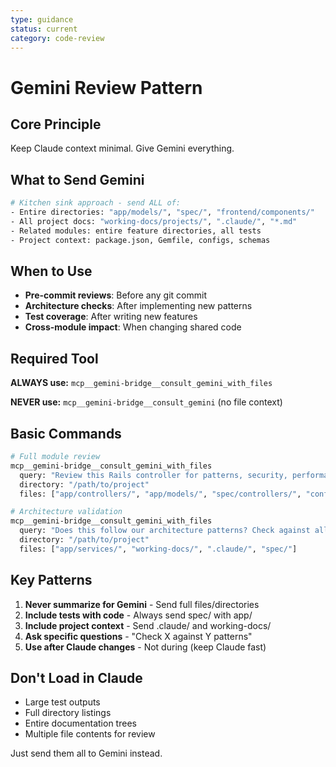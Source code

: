 ```yaml
---
type: guidance
status: current
category: code-review
---
```


# Gemini Review Pattern

## Core Principle
Keep Claude context minimal. Give Gemini everything.

## What to Send Gemini
```bash
# Kitchen sink approach - send ALL of:
- Entire directories: "app/models/", "spec/", "frontend/components/"
- All project docs: "working-docs/projects/", ".claude/", "*.md"
- Related modules: entire feature directories, all tests
- Project context: package.json, Gemfile, configs, schemas
```

## When to Use
- **Pre-commit reviews**: Before any git commit
- **Architecture checks**: After implementing new patterns
- **Test coverage**: After writing new features
- **Cross-module impact**: When changing shared code

## Required Tool
**ALWAYS use:** `mcp__gemini-bridge__consult_gemini_with_files`

**NEVER use:** `mcp__gemini-bridge__consult_gemini` (no file context)

## Basic Commands
```bash
# Full module review
mcp__gemini-bridge__consult_gemini_with_files
  query: "Review this Rails controller for patterns, security, performance"
  directory: "/path/to/project"
  files: ["app/controllers/", "app/models/", "spec/controllers/", "config/routes.rb"]

# Architecture validation
mcp__gemini-bridge__consult_gemini_with_files
  query: "Does this follow our architecture patterns? Check against all project docs"
  directory: "/path/to/project"
  files: ["app/services/", "working-docs/", ".claude/", "spec/"]
```

## Key Patterns
1. **Never summarize for Gemini** - Send full files/directories
2. **Include tests with code** - Always send spec/ with app/
3. **Include project context** - Send .claude/ and working-docs/
4. **Ask specific questions** - "Check X against Y patterns"
5. **Use after Claude changes** - Not during (keep Claude fast)

## Don't Load in Claude
- Large test outputs
- Full directory listings
- Entire documentation trees
- Multiple file contents for review

Just send them all to Gemini instead.